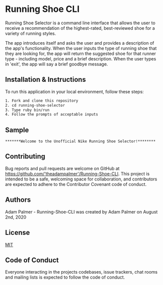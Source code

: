 # Running Shoe CLI

Running Shoe Selector is a command line interface that allows the user to receive a recommendation of the highest-rated, best-reviewed shoe for a variety of running styles.

The app introduces itself and asks the user and provides a description of the app's functionality. When the user inputs the type of running shoe that they are looking for, the app will return the suggested shoe for that runner type - including model, price and a brief description. When the user types in 'exit', the app will say a brief goodbye message.

## Installation & Instructions
To run this application in your local environment, follow these steps:

```bash
1. Fork and clone this repository
2. cd running-shoe-selector
3. Type ruby bin/run
4. Follow the prompts of acceptable inputs
```

## Sample

```
*******Welcome to the Unofficial Nike Running Shoe Selector!********
```

## Contributing
Bug reports and pull requests are welcome on GitHub at https://github.com/'theadampalmer'/Running-Shoe-CLI. This project is intended to be a safe, welcoming space for collaboration, and contributors are expected to adhere to the Contributor Covenant code of conduct.

## Authors
Adam Palmer - Running-Shoe-CLI was created by Adam Palmer on August 2nd, 2020

## License
[MIT](https://choosealicense.com/licenses/mit/)

## Code of Conduct
Everyone interacting in the projects codebases, issue trackers, chat rooms and mailing lists is expected to follow the code of conduct.